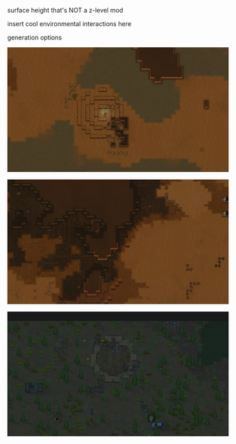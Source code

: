 surface height that's NOT a z-level mod


insert cool environmental interactions here


generation options

![spiral](https://github.com/Almost-Quality/Terrain-Elevation/blob/main/spiral.png)

![channels](https://github.com/Almost-Quality/Terrain-Elevation/blob/main/channels.png)

![crater](https://github.com/Almost-Quality/Terrain-Elevation/blob/main/crater.png)
